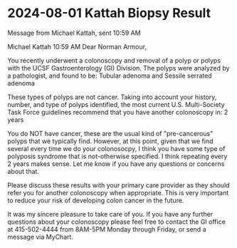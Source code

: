 # 2024-08-01 Kattah Biopsy Result


Message from Michael Kattah, sent 10:59 AM

Michael Kattah
10:59 AM
Dear Norman Armour,

You recently underwent a colonoscopy and removal of a polyp or polyps with the UCSF Gastroenterology (GI) Division. The polyps were analyzed by a pathologist, and found to be:
Tubular adenoma and Sessile serrated adenoma

These types of polyps are not cancer. Taking into account your history, number, and type of polyps identified, the most current U.S. Multi-Society Task Force guidelines recommend that you have another colonoscopy in: 2 years

You do NOT have cancer, these are the usual kind of "pre-cancerous" polyps that we typically find. However, at this point, given that we find several every time we do your colonosocpy,  I think you have some type of polyposis syndrome that is not-otherwise specified. I think repeating every 2 years makes sense. Let me know if you have any questions or concerns about that.

Please discuss these results with your primary care provider as they should refer you for another colonoscopy when appropriate.  This is very important to reduce your risk of developing colon cancer in the future.

It was my sincere pleasure to take care of you. If you have any further questions about your colonoscopy please feel free to contact the GI office at 415-502-4444 from 8AM-5PM Monday through Friday, or send a message via MyChart.


